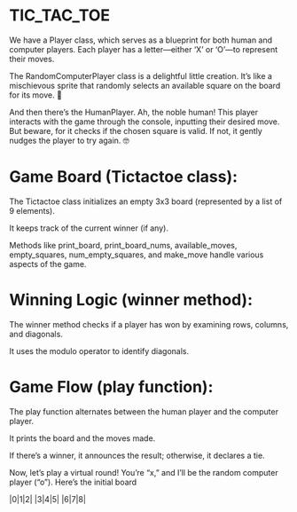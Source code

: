 # TIC_TAC_TOE

We have a Player class, which serves as a blueprint for both human and computer players. Each player has a letter—either ‘X’ or ‘O’—to represent their moves.

The RandomComputerPlayer class is a delightful little creation. It’s like a mischievous sprite that randomly selects an available square on the board for its move. 🎲

And then there’s the HumanPlayer. Ah, the noble human! This player interacts with the game through the console, inputting their desired move. But beware, for it checks if the chosen square is valid. If not, it gently nudges the player to try again. 🤓

# Game Board (Tictactoe class):

The Tictactoe class initializes an empty 3x3 board (represented by a list of 9 elements).

It keeps track of the current winner (if any).

Methods like print_board, print_board_nums, available_moves, empty_squares, num_empty_squares, and make_move handle various aspects of the game.

# Winning Logic (winner method):

The winner method checks if a player has won by examining rows, columns, and diagonals.

It uses the modulo operator to identify diagonals.

# Game Flow (play function):

The play function alternates between the human player and the computer player.

It prints the board and the moves made.

If there’s a winner, it announces the result; otherwise, it declares a tie.

Now, let’s play a virtual round! You’re “x,” and I’ll be the random computer player (“o”). Here’s the initial board

|0|1|2|
|3|4|5|
|6|7|8|
